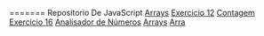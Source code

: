 =======
Repositorio De JavaScript
<a href="ARRAY\index.html">Arrays<a>
<a href="aula12ex\ex001.html">Exercicio 12<a>
<a href="aula12ex\contagem2\ex001¹.html">Contagem<a>
<a href="aula12ex\ex016\ex001¹.html">Exercicio 16<a>
<a href="aula12ex\PENULTIMO-EXERCICIO\ex001¹.html">Analisador de Números<a>
<a href="ARRAY\index.html">Arrays<a>
<a href="ARRAY\index.html">Arra
